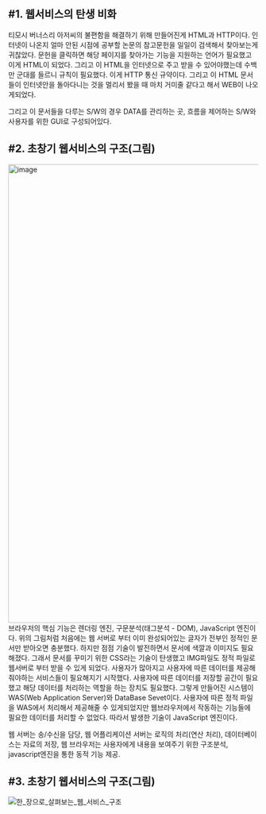 ## #1. 웹서비스의 탄생 비화 
티모시 버너스리 아저씨의 불편함을 해결하기 위해 만들어진게 HTML과 HTTP이다. 인터넷이 나온지 얼마 안된 시점에 공부할 논문의 참고문헌을 일일이 검색해서 찾아보는게 귀찮았다. 문헌을 클릭하면 해당 페이지를 찾아가는 기능을 지원하는 언어가 필요했고 이게 HTML이 되었다. 그리고 이 HTML을 인터넷으로 주고 받을 수 있어야했는데 수백만 군대를 들르니 규칙이 필요했다. 이게 HTTP 통신 규약이다. 그리고 이 HTML 문서들이 인터넷안을 돌아다니는 것을 멀리서 봤을 때 마치 거미줄 같다고 해서 WEB이 나오게되었다.  
  
그리고 이 문서들을 다루는 S/W의 경우 DATA를 관리하는 곳, 흐름을 제어하는 S/W와 사용자를 위한 GUI로 구성되어있다.


## #2. 초창기 웹서비스의 구조(그림)
<img width="924" alt="image" src="https://user-images.githubusercontent.com/78134917/174516241-508373dc-4ae1-4dcf-b573-19ec52a9e8fb.png">
브라우저의 핵심 기능은 렌더링 엔진, 구문분석(태그분석 - DOM), JavaScript 엔진이다.  
위의 그림처럼 처음에는 웹 서버로 부터 이미 완성되어있는 글자가 전부인 정적인 문서만 받아오면 충분했다. 하지만 점점 기술이 발전하면서 문서에 색깔과 이미지도 필요해졌다. 그래서 문서를 꾸미기 위한 CSS라는 기술이 탄생했고 IMG파일도 정적 파일로 웹서버로 부터 받을 수 있게 되었다. 사용자가 많아지고 사용자에 따른 데이터를 제공해줘야하는 서비스들이 필요해지기 시작했다. 사용자에 따른 데이터를 저장할 공간이 필요했고 해당 데이터를 처리하는 역할을 하는 장치도 필요했다. 그렇게 만들어진 시스템이 WAS(Web Application Server)와 DataBase Sevet이다. 사용자에 따른 정적 파일을 WAS에서 처리해서 제공해줄 수 있게되었지만 웹브라우저에서 작동하는 기능들에 필요한 데이터를 처리할 수 없었다. 따라서 발생한 기술이 JavaScript 엔진이다.   
  
웹 서버는 송/수신을 담당, 웹 어플리케이션 서버는 로직의 처리(연산 처리), 데이터베이스는 자료의 저장, 웹 브라우저는 사용자에게 내용을 보여주기 위한 구조분석, javascript엔진을 통한 동적 기능 제공.  
  
  
## #3. 초창기 웹서비스의 구조(그림)
![한_장으로_살펴보는_웹_서비스_구조](https://user-images.githubusercontent.com/78134917/174936050-28c48777-2fd5-4390-ad04-3d06edfddf74.png)
